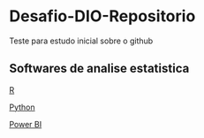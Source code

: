 # Desafio-DIO-Repositorio

Teste para estudo inicial sobre o github

## Softwares de analise estatistica

[R](https://www.r-project.org/)
<br />

[Python](https://www.python.org/)
<br />

[Power BI](https://powerbi.microsoft.com/pt-br/landing/free-account/?&ef_id=Cj0KCQjwvZCZBhCiARIsAPXbajvyxz3o3DFwJk1YjoCIKCHsGGTI50ZaOuPX4kEBTVrCER7Ct9L6U7MaAg6nEALw_wcB:G:s&OCID=AIDcmmk4cy2ahx_SEM_Cj0KCQjwvZCZBhCiARIsAPXbajvyxz3o3DFwJk1YjoCIKCHsGGTI50ZaOuPX4kEBTVrCER7Ct9L6U7MaAg6nEALw_wcB:G:s&gclid=Cj0KCQjwvZCZBhCiARIsAPXbajvyxz3o3DFwJk1YjoCIKCHsGGTI50ZaOuPX4kEBTVrCER7Ct9L6U7MaAg6nEALw_wcB)


